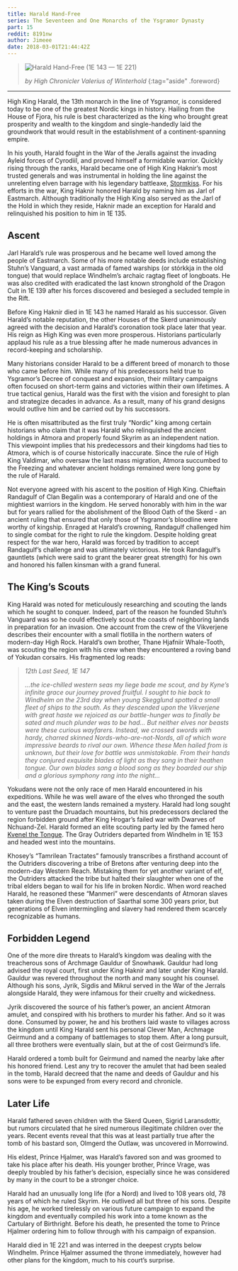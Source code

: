 ```yaml
---
title: Harald Hand-Free
series: The Seventeen and One Monarchs of the Ysgramor Dynasty
part: 15
reddit: 8191nw
author: Jimeee
date: 2018-03-01T21:44:42Z
---
```


> ![Harald Hand-Free] (1E 143 — 1E 221)
>
> _by High Chronicler Valerius of Winterhold_
{:tag="aside" .foreword}

---

High King Harald, the 13th monarch in the line of Ysgramor, is considered today
to be one of the greatest Nordic kings in history. Hailing from the House of
Fjora, his rule is best characterized as the king who brought great prosperity
and wealth to the kingdom and single-handedly laid the groundwork that would
result in the establishment of a continent-spanning empire.

In his youth, Harald fought in the War of the Jeralls against the invading
Ayleid forces of Cyrodiil, and proved himself a formidable warrior. Quickly
rising through the ranks, Harald became one of High King Haknir’s most trusted
generals and was instrumental in holding the line against the unrelenting elven
barrage with his legendary battleaxe, [Stormkiss]. For his efforts in the war,
King Haknir honored Harald by naming him as Jarl of Eastmarch. Although
traditionally the High King also served as the Jarl of the Hold in which they
reside, Haknir made an exception for Harald and relinquished his position to him
in 1E 135.

## Ascent

Jarl Harald’s rule was prosperous and he became well loved among the people of
Eastmarch. Some of his more notable deeds include establishing Stuhn’s Vanguard,
a vast armada of famed warships (or stórkkja in the old tongue) that would
replace Windhelm’s archaic ragtag fleet of longboats. He was also credited with
eradicated the last known stronghold of the Dragon Cult in 1E 139 after his
forces discovered and besieged a secluded temple in the Rift.

Before King Haknir died in 1E 143 he named Harald as his successor. Given
Harald’s notable reputation, the other Houses of the Skerd unanimously agreed
with the decision and Harald’s coronation took place later that year. His reign
as High King was even more prosperous. Historians particularly applaud his rule
as a true blessing after he made numerous advances in record-keeping and
scholarship.

Many historians consider Harald to be a different breed of monarch to those who
came before him. While many of his predecessors held true to Ysgramor’s Decree
of conquest and expansion, their military campaigns often focused on short-term
gains and victories within their own lifetimes. A true tactical genius, Harald
was the first with the vision and foresight to plan and strategize decades in
advance. As a result, many of his grand designs would outlive him and be carried
out by his successors.

He is often misattributed as the first truly “Nordic” king among certain
historians who claim that it was Harald who relinquished the ancient holdings in
Atmora and properly found Skyrim as an independent nation. This viewpoint
implies that his predecessors and their kingdoms had ties to Atmora, which is of
course historically inaccurate. Since the rule of High King Valdimar, who
oversaw the last mass migration, Atmora succumbed to the Freezing and whatever
ancient holdings remained were long gone by the rule of Harald.

Not everyone agreed with his ascent to the position of High King. Chieftain
Randagulf of Clan Begalin was a contemporary of Harald and one of the mightiest
warriors in the kingdom. He served honorably with him in the war but for years
rallied for the abolishment of the Blood Oath of the Skerd - an ancient ruling
that ensured that only those of Ysgramor’s bloodline were worthy of kingship.
Enraged at Harald’s crowning, Randagulf challenged him to single combat for the
right to rule the kingdom. Despite holding great respect for the war hero,
Harald was forced by tradition to accept Randagulf’s challenge and was
ultimately victorious. He took Randagulf’s gauntlets (which were said to grant
the bearer great strength) for his own and honored his fallen kinsman with a
grand funeral.

## The King’s Scouts

King Harald was noted for meticulously researching and scouting the lands which
he sought to conquer. Indeed, part of the reason he founded Stuhn’s Vanguard was
so he could effectively scout the coasts of neighboring lands in preparation for
an invasion. One account from the crew of the Vikverjene describes their
encounter with a small flotilla in the northern waters of modern-day High Rock.
Harald’s own brother, Thane Hjafniir Whale-Tooth, was scouting the region with
his crew when they encountered a roving band of Yokudan corsairs. His fragmented
log reads:

> _12th Last Seed, 1E 147_
>
> _…the ice-chilled western seas my liege bade me scout, and by Kyne’s infinite
> grace our journey proved fruitful. I sought to hie back to Windhelm on the
> 23rd day when young Skegglund spotted a small fleet of ships to the south. As
> they descended upon the Vikverjene with great haste we rejoiced as our
> battle-hunger was to finally be sated and much plunder was to be had… But
> neither elves nor beasts were these curious wayfarers. Instead, we crossed
> swords with hardy, charred skinned Nords-who-are-not-Nords, all of which wore
> impressive beards to rival our own. Whence these Men hailed from is unknown,
> but their love for battle was unmistakable. From their hands they conjured
> exquisite blades of light as they sang in their heathen tongue. Our own blades
> sang a blood song as they boarded our ship and a glorious symphony rang into
> the night…_

Yokudans were not the only race of men Harald encountered in his expeditions.
While he was well aware of the elves who thronged the south and the east, the
western lands remained a mystery. Harald had long sought to venture past the
Druadach mountains, but his predecessors declared the region forbidden ground
after King Hrogar’s failed war with Dwarves of Nchuand-Zel. Harald formed an
elite scouting party led by the famed hero [Kvenel the Tongue]. The Gray
Outriders departed from Windhelm in 1E 153 and headed west into the mountains.

Khosey’s “Tamrilean Tractates” famously transcribes a firsthand account of the
Outriders discovering a tribe of Bretons after venturing deep into the
modern-day Western Reach. Mistaking them for yet another variant of elf, the
Outriders attacked the tribe but halted their slaughter when one of the tribal
elders began to wail for his life in broken Nordic. When word reached Harald, he
reasoned these “Manmeri” were descendants of Atmoran slaves taken during the
Elven destruction of Saarthal some 300 years prior, but generations of Elven
intermingling and slavery had rendered them scarcely recognizable as humans.

## Forbidden Legend

One of the more dire threats to Harald’s kingdom was dealing with the
treacherous sons of Archmage Gauldur of Snowhawk. Gauldur had long advised the
royal court, first under King Haknir and later under King Harald. Gauldur was
revered throughout the north and many sought his counsel. Although his sons,
Jyrik, Sigdis and Mikrul served in the War of the Jerrals alongside Harald, they
were infamous for their cruelty and wickedness.

Jyrik discovered the source of his father’s power, an ancient Atmoran amulet,
and conspired with his brothers to murder his father. And so it was done.
Consumed by power, he and his brothers laid waste to villages across the kingdom
until King Harald sent his personal Clever Man, Archmage Geirmund and a company
of battlemages to stop them. After a long pursuit, all three brothers were
eventually slain, but at the of cost Geirmund’s life.

Harald ordered a tomb built for Geirmund and named the nearby lake after his
honored friend. Lest any try to recover the amulet that had been sealed in the
tomb, Harald decreed that the name and deeds of Gauldur and his sons were to be
expunged from every record and chronicle.

## Later Life

Harald fathered seven children with the Skerd Queen, Sigrid Laransdottir, but
rumors circulated that he sired numerous illegitimate children over the years.
Recent events reveal that this was at least partially true after the tomb of his
bastard son, Olmgerd the Outlaw, was uncovered in Morrowind.

His eldest, Prince Hjalmer, was Harald’s favored son and was groomed to take his
place after his death. His younger brother, Prince Vrage, was deeply troubled by
his father’s decision, especially since he was considered by many in the court
to be a stronger choice.

Harald had an unusually long life (for a Nord) and lived to 108 years old, 78
years of which he ruled Skyrim. He outlived all but three of his sons. Despite
his age, he worked tirelessly on various future campaign to expand the kingdom
and eventually compiled his work into a tome known as the Cartulary of
Birthright. Before his death, he presented the tome to Prince Hjalmer ordering
him to follow through with his campaign of expansion.

Harald died in 1E 221 and was interred in the deepest crypts below Windhelm.
Prince Hjalmer assumed the throne immediately, however had other plans for the
kingdom, much to his court’s surprise.

[Harald Hand-Free]: https://images.uesp.net//8/8b/User-Jimeee-Banner-Harald.png
[Kvenel the Tongue]: https://en.uesp.net/wiki/Lore:Kvenel_the_Tongue
[Stormkiss]: https://elderscrolls.wikia.com/wiki/Stormkiss
